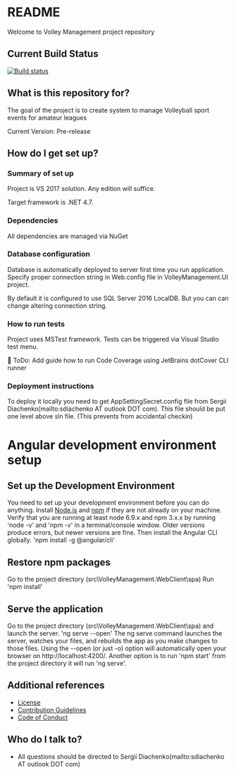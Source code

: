 # README #

Welcome to Volley Management project repository

## Current Build Status

[![Build status](https://ci.appveyor.com/api/projects/status/fmfdph327qywmeju/branch/master?svg=true)](https://ci.appveyor.com/project/sdiachen/volleymanagement/branch/master)

## What is this repository for? ##

The goal of the project is to create system to manage Volleyball sport events for amateur leagues

Current Version: Pre-release

## How do I get set up? ##

### Summary of set up ###

Project is VS 2017 solution. Any edition will suffice.

Target framework is .NET 4.7.

### Dependencies ###

All dependencies are managed via NuGet

### Database configuration ###

Database is automatically deployed to server first time you run application. Specify proper connection string in Web.config file in VolleyManagement.UI project.

By default it is configured to use SQL Server 2016 LocalDB. But you can can change altering connection string.

### How to run tests ###

Project uses MSTest framework. Tests can be triggered via Visual Studio test menu.

🚧 ToDo: Add guide how to run Code Coverage using JetBrains dotCover CLI runner

### Deployment instructions ###

To deploy it locally you need to get AppSettingSecret.config file from Sergii Diachenko(mailto:sdiachenko AT outlook DOT com).
This file should be put one level above sln file. (This prevents from accidental checkin)

# Angular development environment setup #

## Set up the Development Environment ##
You need to set up your development environment before you can do anything.
Install [Node.js](https://nodejs.org/en/download/) and [npm](https://nodejs.org/en/download/) if they are not already on your machine.
Verify that you are running at least node 6.9.x and npm 3.x.x by running 'node -v' and 'npm -v' in a terminal/console window. Older versions produce errors, but newer versions are fine.
Then install the Angular CLI globally.
'npm install -g @angular/cli'

## Restore npm packages ##
Go to the project directory (src\VolleyManagement.WebClient\spa)
Run 'npm install'

## Serve the application ##
Go to the project directory (src\VolleyManagement.WebClient\spa) and launch the server.
'ng serve --open'
The ng serve command launches the server, watches your files, and rebuilds the app as you make changes to those files.
Using the --open (or just -o) option will automatically open your browser on http://localhost:4200/.
Another option is to run 'npm start' from the project directory it will run 'ng serve'.

## Additional references ##

* [License](/LICENSE.md)
* [Contribution Guidelines](/CONTRIBUTING.md)
* [Code of Conduct](/CODE_OF_CONDUCT.md)

## Who do I talk to? ##

* All questions should be directed to Sergii Diachenko(mailto:sdiachenko AT outlook DOT com)
